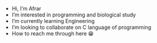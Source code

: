 -  Hi, I’m Afrar
-  I’m interested in programming and biological study
-  I’m currently learning Engineering
-  I’m looking to collaborate on C language of programming
-  How to reach me through here 😁

<!---
skyesblu/skyesblu is a ✨ special ✨ repository because its `README.md` (this file) appears on your GitHub profile.
You can click the Preview link to take a look at your changes.
--->
